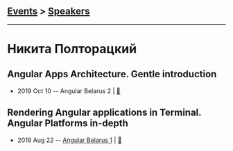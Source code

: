 ## [Events](../README.md) > [Speakers](../speakers.md)
---

# Никита Полторацкий

## Angular Apps Architecture. Gentle introduction
- 2019 Oct 10 -- Angular Belarus 2  | [:notebook:](https://slides.com/nikitapoltoratsky/angular-architecture#/)  
## Rendering Angular applications in Terminal. Angular Platforms in-depth
- 2019 Aug 22 -- [Angular Belarus 1](https://www.youtube.com/watch?v=qFKBcit2psU)  | [:notebook:](https://slides.com/nikitapoltoratsky/rendering-angular-applications-in-terminal-2)  

